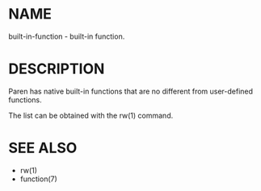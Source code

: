 # NAME
built-in-function - built-in function.

# DESCRIPTION
Paren has native built-in functions that are no different from user-defined functions.

The list can be obtained with the rw(1) command.

# SEE ALSO
- rw(1)
- function(7)
